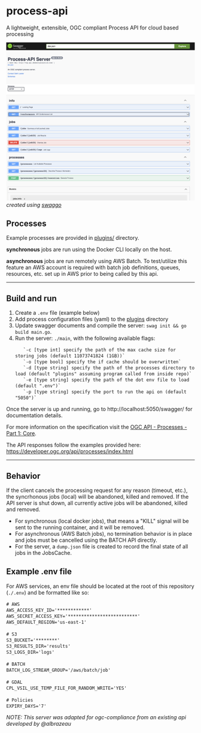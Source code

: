 # process-api
A lightweight, extensible, OGC compliant Process API for cloud based processing

![](/docs/swagger-screenshot.png)
*created using [swaggo](https://github.com/swaggo/swag)*

## Processes

Example processes are provided in [plugins/](plugins/) directory.

__synchronous__ jobs are run using the Docker CLI locally on the host.

__asynchronous__ jobs are run remotely using AWS Batch. To test/utilize this feature an AWS account is required with batch job definitions, queues, resources, etc. set up in AWS prior to being called by this api.


---

## Build and run

1. Create a `.env` file (example below)
2. Add process configuration files (yaml) to the [plugins](plugins/) directory
3. Update swagger documents and compile the server: `swag init && go build main.go`.
4. Run the server: `./main`, with the following available flags:
   ```
      `-c [type int] specify the path of the max cache size for storing jobs (default 11073741824 (1GB))`
      `-o [type bool] specify the if cache should be overwritten`
      `-d [type string] specify the path of the processes directory to load (default "plugins" assuming program called from inside repo)`
      `-e [type string] specify the path of the dot env file to load (default ".env")`
      `-p [type string] specify the port to run the api on (default "5050")`
   ```


Once the server is up and running, go to http://localhost:5050/swagger/ for documentation details.

For more information on the specification visit the [OGC API - Processes - Part 1: Core](https://docs.ogc.org/is/18-062r2/18-062r2.html#toc0).

The API responses follow the examples provided here:
https://developer.ogc.org/api/processes/index.html

---

## Behavior

If the client cancels the processing request for any reason (timeout, etc.), the syncrhonous jobs (local) will be abandoned, killed and removed. If the API server is shut down, all currently active jobs will be abandoned, killed and removed.

- For synchronous (local docker jobs), that means a "KILL" signal will be sent to the running container, and it will be removed.
- For asynchronous (AWS Batch jobs), no termination behavior is in place and jobs must be cancelled using the BATCH API directly.
- For the server, a `dump.json` file is created to record the final state of all jobs in the JobsCache.


## Example .env file

For AWS services, an env file should be located at the root of this repository (`./.env`) and be formatted like so:

```properties
# AWS
AWS_ACCESS_KEY_ID='************'
AWS_SECRET_ACCESS_KEY='**************************'
AWS_DEFAULT_REGION='us-east-1'

# S3
S3_BUCKET='********'
S3_RESULTS_DIR='results'
S3_LOGS_DIR='logs'

# BATCH
BATCH_LOG_STREAM_GROUP='/aws/batch/job'

# GDAL
CPL_VSIL_USE_TEMP_FILE_FOR_RANDOM_WRITE='YES'

# Policies
EXPIRY_DAYS='7'
```

*NOTE: This server was adapted for ogc-compliance from an existing api developed by @albrazeau*